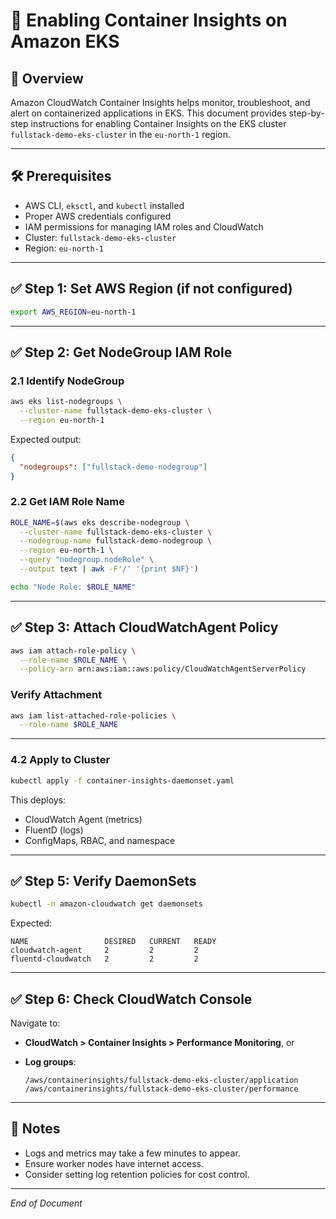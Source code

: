 # 📘 Enabling Container Insights on Amazon EKS

## 🧹 Overview

Amazon CloudWatch Container Insights helps monitor, troubleshoot, and alert on containerized applications in EKS. This document provides step-by-step instructions for enabling Container Insights on the EKS cluster `fullstack-demo-eks-cluster` in the `eu-north-1` region.

---

## 🛠️ Prerequisites

* AWS CLI, `eksctl`, and `kubectl` installed
* Proper AWS credentials configured
* IAM permissions for managing IAM roles and CloudWatch
* Cluster: `fullstack-demo-eks-cluster`
* Region: `eu-north-1`

---

## ✅ Step 1: Set AWS Region (if not configured)

```bash
export AWS_REGION=eu-north-1
```

---

## ✅ Step 2: Get NodeGroup IAM Role

### 2.1 Identify NodeGroup

```bash
aws eks list-nodegroups \
  --cluster-name fullstack-demo-eks-cluster \
  --region eu-north-1
```

Expected output:

```json
{
  "nodegroups": ["fullstack-demo-nodegroup"]
}
```

### 2.2 Get IAM Role Name

```bash
ROLE_NAME=$(aws eks describe-nodegroup \
  --cluster-name fullstack-demo-eks-cluster \
  --nodegroup-name fullstack-demo-nodegroup \
  --region eu-north-1 \
  --query "nodegroup.nodeRole" \
  --output text | awk -F'/' '{print $NF}')

echo "Node Role: $ROLE_NAME"
```

---

## ✅ Step 3: Attach CloudWatchAgent Policy

```bash
aws iam attach-role-policy \
  --role-name $ROLE_NAME \
  --policy-arn arn:aws:iam::aws:policy/CloudWatchAgentServerPolicy
```

### Verify Attachment

```bash
aws iam list-attached-role-policies \
  --role-name $ROLE_NAME
```

---


### 4.2 Apply to Cluster

```bash
kubectl apply -f container-insights-daemonset.yaml
```

This deploys:

* CloudWatch Agent (metrics)
* FluentD (logs)
* ConfigMaps, RBAC, and namespace

---

## ✅ Step 5: Verify DaemonSets

```bash
kubectl -n amazon-cloudwatch get daemonsets
```

Expected:

```
NAME                 DESIRED   CURRENT   READY
cloudwatch-agent     2         2         2
fluentd-cloudwatch   2         2         2
```

---

## ✅ Step 6: Check CloudWatch Console

Navigate to:

* **CloudWatch > Container Insights > Performance Monitoring**, or
* **Log groups**:

  ```
  /aws/containerinsights/fullstack-demo-eks-cluster/application
  /aws/containerinsights/fullstack-demo-eks-cluster/performance
  ```

---

## 📌 Notes

* Logs and metrics may take a few minutes to appear.
* Ensure worker nodes have internet access.
* Consider setting log retention policies for cost control.

---

*End of Document*

